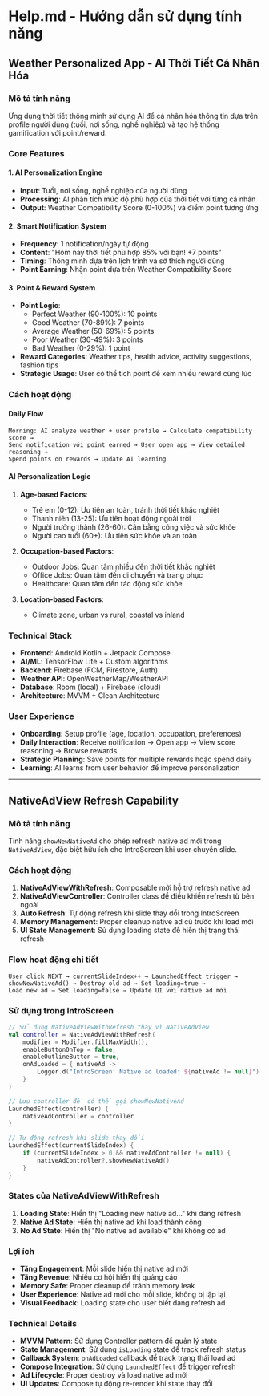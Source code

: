 # Help.md - Hướng dẫn sử dụng tính năng

## Weather Personalized App - AI Thời Tiết Cá Nhân Hóa

### Mô tả tính năng
Ứng dụng thời tiết thông minh sử dụng AI để cá nhân hóa thông tin dựa trên profile người dùng (tuổi, nơi sống, nghề nghiệp) và tạo hệ thống gamification với point/reward.

### Core Features

#### 1. AI Personalization Engine
- **Input**: Tuổi, nơi sống, nghề nghiệp của người dùng
- **Processing**: AI phân tích mức độ phù hợp của thời tiết với từng cá nhân
- **Output**: Weather Compatibility Score (0-100%) và điểm point tương ứng

#### 2. Smart Notification System
- **Frequency**: 1 notification/ngày tự động
- **Content**: "Hôm nay thời tiết phù hợp 85% với bạn! +7 points"
- **Timing**: Thông minh dựa trên lịch trình và sở thích người dùng
- **Point Earning**: Nhận point dựa trên Weather Compatibility Score

#### 3. Point & Reward System
- **Point Logic**: 
  - Perfect Weather (90-100%): 10 points
  - Good Weather (70-89%): 7 points
  - Average Weather (50-69%): 5 points
  - Poor Weather (30-49%): 3 points
  - Bad Weather (0-29%): 1 point
- **Reward Categories**: Weather tips, health advice, activity suggestions, fashion tips
- **Strategic Usage**: User có thể tích point để xem nhiều reward cùng lúc

### Cách hoạt động

#### Daily Flow
```
Morning: AI analyze weather + user profile → Calculate compatibility score → 
Send notification với point earned → User open app → View detailed reasoning → 
Spend points on rewards → Update AI learning
```

#### AI Personalization Logic
1. **Age-based Factors**:
   - Trẻ em (0-12): Ưu tiên an toàn, tránh thời tiết khắc nghiệt
   - Thanh niên (13-25): Ưu tiên hoạt động ngoài trời
   - Người trưởng thành (26-60): Cân bằng công việc và sức khỏe
   - Người cao tuổi (60+): Ưu tiên sức khỏe và an toàn

2. **Occupation-based Factors**:
   - Outdoor Jobs: Quan tâm nhiều đến thời tiết khắc nghiệt
   - Office Jobs: Quan tâm đến di chuyển và trang phục
   - Healthcare: Quan tâm đến tác động sức khỏe

3. **Location-based Factors**:
   - Climate zone, urban vs rural, coastal vs inland

### Technical Stack
- **Frontend**: Android Kotlin + Jetpack Compose
- **AI/ML**: TensorFlow Lite + Custom algorithms
- **Backend**: Firebase (FCM, Firestore, Auth)
- **Weather API**: OpenWeatherMap/WeatherAPI
- **Database**: Room (local) + Firebase (cloud)
- **Architecture**: MVVM + Clean Architecture

### User Experience
- **Onboarding**: Setup profile (age, location, occupation, preferences)
- **Daily Interaction**: Receive notification → Open app → View score reasoning → Browse rewards
- **Strategic Planning**: Save points for multiple rewards hoặc spend daily
- **Learning**: AI learns from user behavior để improve personalization

---

## NativeAdView Refresh Capability

### Mô tả tính năng
Tính năng `showNewNativeAd` cho phép refresh native ad mới trong `NativeAdView`, đặc biệt hữu ích cho IntroScreen khi user chuyển slide.

### Cách hoạt động
1. **NativeAdViewWithRefresh**: Composable mới hỗ trợ refresh native ad
2. **NativeAdViewController**: Controller class để điều khiển refresh từ bên ngoài
3. **Auto Refresh**: Tự động refresh khi slide thay đổi trong IntroScreen
4. **Memory Management**: Proper cleanup native ad cũ trước khi load mới
5. **UI State Management**: Sử dụng loading state để hiển thị trạng thái refresh

### Flow hoạt động chi tiết
```
User click NEXT → currentSlideIndex++ → LaunchedEffect trigger → 
showNewNativeAd() → Destroy old ad → Set loading=true → 
Load new ad → Set loading=false → Update UI với native ad mới
```

### Sử dụng trong IntroScreen
```kotlin
// Sử dụng NativeAdViewWithRefresh thay vì NativeAdView
val controller = NativeAdViewWithRefresh(
    modifier = Modifier.fillMaxWidth(),
    enableButtonOnTop = false,
    enableOutlineButton = true,
    onAdLoaded = { nativeAd ->
        Logger.d("IntroScreen: Native ad loaded: ${nativeAd != null}")
    }
)

// Lưu controller để có thể gọi showNewNativeAd
LaunchedEffect(controller) {
    nativeAdController = controller
}

// Tự động refresh khi slide thay đổi
LaunchedEffect(currentSlideIndex) {
    if (currentSlideIndex > 0 && nativeAdController != null) {
        nativeAdController?.showNewNativeAd()
    }
}
```

### States của NativeAdViewWithRefresh
1. **Loading State**: Hiển thị "Loading new native ad..." khi đang refresh
2. **Native Ad State**: Hiển thị native ad khi load thành công
3. **No Ad State**: Hiển thị "No native ad available" khi không có ad

### Lợi ích
- **Tăng Engagement**: Mỗi slide hiển thị native ad mới
- **Tăng Revenue**: Nhiều cơ hội hiển thị quảng cáo
- **Memory Safe**: Proper cleanup để tránh memory leak
- **User Experience**: Native ad mới cho mỗi slide, không bị lặp lại
- **Visual Feedback**: Loading state cho user biết đang refresh ad

### Technical Details
- **MVVM Pattern**: Sử dụng Controller pattern để quản lý state
- **State Management**: Sử dụng `isLoading` state để track refresh status
- **Callback System**: `onAdLoaded` callback để track trạng thái load ad
- **Compose Integration**: Sử dụng `LaunchedEffect` để trigger refresh
- **Ad Lifecycle**: Proper destroy và load native ad mới
- **UI Updates**: Compose tự động re-render khi state thay đổi 